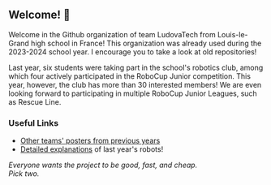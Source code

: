 ## Welcome! 🙌

Welcome in the Github organization of team LudovaTech from Louis-le-Grand high school in France! This organization was already used during the 2023-2024 school year. I encourage you to take a look at old repositories!

Last year, six students were taking part in the school's robotics club, among which four actively participated in the RoboCup Junior competition. This year, however, the club has more than 30 interested members! We are even looking forward to participating in multiple RoboCup Junior Leagues, such as Rescue Line.

### Useful Links
- [Other teams' posters from previous years](https://github.com/robocup-junior/awesome-rcj-soccer)
- [Detailed explanations](https://drive.google.com/file/d/1S1JP7dBblZ7k0-5mjBGQX3ahhWlPJ_g-/view) of last year's robots!

*Everyone wants the project to be good, fast, and cheap.  
Pick two.*

